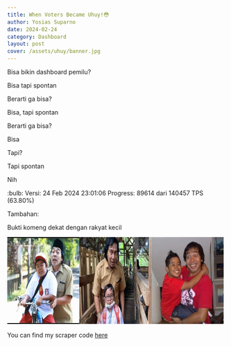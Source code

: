 ```yaml
---
title: When Voters Became Uhuy!😳
author: Yosias Suparno
date: 2024-02-24
category: Dashboard
layout: post
cover: /assets/uhuy/banner.jpg
---
```


Bisa bikin dashboard pemilu?

Bisa tapi spontan

Berarti ga bisa?

Bisa, tapi spontan

Berarti ga bisa?

Bisa

Tapi?

Tapi spontan

Nih
<div class="alert alert-success">
  :bulb: Versi: 24 Feb 2024 23:01:06 Progress: 89614 dari 140457 TPS (63.80%)
</div>


<style>
  /* Style for the container div */
  .container {
    display: flex;
    flex-wrap: wrap; /* Allows items to wrap to the next row */
    /* justify-content: space-between; Aligns items with space between */
    margin: 0px;
  }
  
  /* Style for the child divs */
  .item {
    width: 100%; /* Initial width, adjust as needed */
    margin: 0px; /* Margin between items */
  }
  .item2 {
    width: 50%; /* Initial width, adjust as needed */
    margin: 0px; /* Margin between items */
  }
  .item3 {
    width: 33%; /* Initial width, adjust as needed */
    margin: 0px; /* Margin between items */
  }
  .item4 {
    width: 50%; /* Initial width, adjust as needed */
    margin: 0px; /* Margin between items */
  }

  /* Media query for small screens */
  @media (max-width: 600px) {
    .item {
      width: 100%; /* Full width on smaller screens */
    }
  }
</style>

<div class="container">
    <div class="item4"><object type="text/html" data="/assets/uhuy/html/custom_indicator_winning_tps.html" style="width: 100%;height: 150px"></object></div>
    <div class="item4"><object type="text/html" data="/assets/uhuy/html/custom_indicator_suara_uhuy.html" style="width: 100%;height: 150px"></object></div>
    <div class="item4"><object type="text/html" data="/assets/uhuy/html/custom_indicator_suara_tidak_uhuy.html" style="width: 100%;height: 150px"></object></div>
    <div class="item4"><object type="text/html" data="/assets/uhuy/html/custom_indicator_suara_total.html" style="width: 100%;height: 150px"></object></div>
</div>

<div class="container">
    <div class="item"><object type="text/html" data="/assets/uhuy/html/bar_kota_kabupaten.html" style="width: 100%;height: 400px"></object></div>
</div>

<div class="container">
    <div class="item"><object type="text/html" data="/assets/uhuy/html/bar_kota_kabupaten_anomaly.html" style="width: 100%;height: 400px"></object></div>
</div>

<div class="container">
    <div class="item"><object type="text/html" data="/assets/uhuy/html/bar_kota_teruhuy.html" style="width: 100%;height: 400px"></object></div>
</div>

<div class="container">
    <div class="item"><object type="text/html" data="/assets/uhuy/html/bar_konsentrasi_uhuy.html" style="width: 100%;height: 400px"></object></div>
</div>

<div class="container">
    <div class="item"><object type="text/html" data="/assets/uhuy/html/table_pemenang_tps_anomaly2.html" style="width: 100%;height: 400px"></object></div>
</div>

<div class="container">
    <div class="item"><object type="text/html" data="/assets/uhuy/html/bar_komeng_vs_pileg_dpr.html" style="width: 100%;height: 400px"></object></div>
</div>

<div class="container">
    <div class="item"><object type="text/html" data="/assets/uhuy/html/bar_komeng_vs_pilpres.html" style="width: 100%;height: 400px"></object></div>
</div>


Tambahan:

Bukti komeng dekat dengan rakyat kecil
<div class="container">
    <div class="item3"><img src="/assets/uhuy/1.jpg" alt="" style="width: 100%;height: 200px"></div>
    <div class="item3"><img src="/assets/uhuy/2.jpg" alt="" style="width: 100%;height: 200px"></div>
    <div class="item3"><img src="/assets/uhuy/3.jpg" alt="" style="width: 100%;height: 200px"></div>
</div>

You can find my scraper code [here](https://github.com/yosiasm/Info-Public-Pemilu-2024-Scraper)